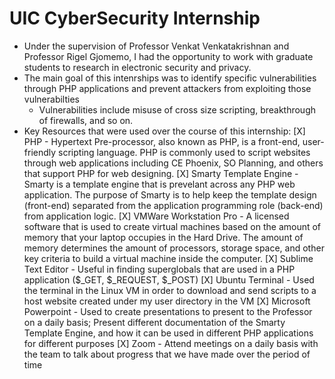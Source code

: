 # UIC CyberSecurity Internship
  - Under the supervision of Professor Venkat Venkatakrishnan and Professor Rigel Gjomemo, I had the opportunity to work with graduate students to research in electronic security and privacy.
  - The main goal of this intenrships was to identify specific vulnerabilities through PHP applications and prevent attackers from exploiting those vulnerabilties
    - Vulnerabilities include misuse of cross size scripting, breakthrough of firewalls, and so on.
  - Key Resources that were used over the course of this internship:
    [X] PHP - Hypertext Pre-processor, also known as PHP, is a front-end, user-friendly scripting language. PHP is commonly used to script websites through web applications including CE Phoenix, SO Planning, and others that support PHP for web designing.
    [X] Smarty Template Engine - Smarty is a template engine that is prevelant across any PHP web application. The purpose of Smarty is to help keep the template design (front-end) separated from the application programming role (back-end) from application logic.
    [X] VMWare Workstation Pro - A licensed software that is used to create virtual machines based on the amount of memory that your laptop occupies in the Hard Drive. The amount of memory determines the amount of processors, storage space, and other key criteria to build a virtual machine inside the computer.
    [X] Sublime Text Editor - Useful in finding superglobals that are used in a PHP application ($_GET, $_REQUEST, $_POST)
    [X] Ubuntu Terminal - Used the terminal in the Linux VM in order to download and send scripts to a host website created under my user directory in the VM
    [X] Microsoft Powerpoint - Used to create presentations to present to the Professor on a daily basis; Present different documentation of the Smarty Template Engine, and how it can be used in different PHP applications for different purposes
    [X] Zoom - Attend meetings on a daily basis with the team to talk about progress that we have made over the period of time
